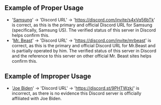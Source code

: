 ## Example of Proper Usage
* '[Samsung](https://golden.com/wiki/Samsung-6EMMBD)' -> 'Discord URL' -> 'https://discord.com/invite/s4xVq56bTk' is correct, as this is the primary and official Discord URL for Samsung (specifically, Samsung US). The verified status of this server in Discord helps confirm this.
* '[Mr. Beast](https://golden.com/wiki/MrBeast-4AVVEBE)' -> 'Discord URL' -> 'https://discord.com/invite/mrbeast' is correct, as this is the primary and official Discord URL for Mr.Beast and is partially operated by him. The verified status of this server in Discord and the reference to this server on other official Mr. Beast sites helps confirm this.

## Example of Improper Usage
*  '[Joe Biden](https://golden.com/wiki/Joe_Biden-VZ8RN)' -> 'Discord URL' -> 'https://discord.st/9PHTWzk/' is incorrect, as there is no evidence this Discord server is officially affiliated with Joe Biden. 